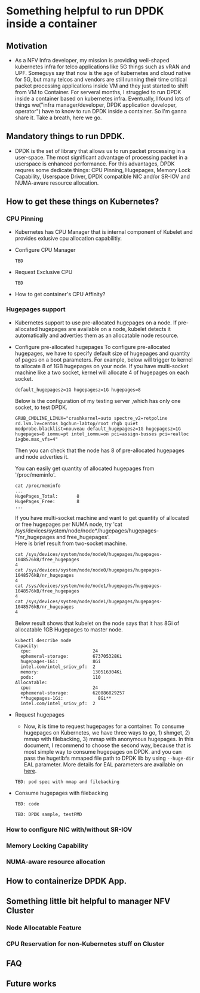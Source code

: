 # Something helpful to run DPDK inside a container

## Motivation
- As a NFV Infra developer, my mission is providing well-shaped kubernetes infra for telco applications like 5G things such as vRAN and UPF. Someguys say that now is the age of kubernetes and cloud native for 5G, but many telcos and vendors are still running their time critical packet processing applications inside VM and they just started to shift from VM to Container. For serveral months, I struggled to run DPDK inside a container based on kubernetes infra. Eventually, I found lots of things we("infra manager/developer, DPDK application developer, operator") have to know to run DPDK inside a container. So I'm ganna share it. Take a breath, here we go.

## Mandatory things to run DPDK.
- DPDK is the set of library that allows us to run packet processing in a user-space. The most significant advantage of processing packet in a userspace is enhanced performance. For this advantages, DPDK requres some dedicate things: CPU Pinning, Hugepages, Memory Lock Capability, Userspace Driver, DPDK compatible NIC and/or SR-IOV and NUMA-aware resource allocation.

## How to get these things on Kubernetes?

### CPU Pinning
- Kubernetes has CPU Manager that is internal component of Kubelet and provides exlusive cpu allocation capabilitiy.

- Configure CPU Manager
  ```
  TBD
  ```

- Request Exclusive CPU
  ```
  TBD
  ```

- How to get container's CPU Affinity?

### Hugepages support
- Kubernetes support to use pre-allocated hugepages on a node. If pre-allocated hugepages are available on a node, kubelet detects it automatically and adverties them as an allocatable node resource.

- Configure pre-allocated hugepages
  To configure pre-allocated hugepages, we have to specify default size of hugepages and quantity of pages on a boot parameters.
  For example, below will trigger to kernel to allocate 8 of 1GB hugepages on your node. If you have multi-socket machine like a two socket, kernel will allocate 4 of hugepages on each socket.
  ```
  default_hugepagesz=1G hugepagesz=1G hugepages=8
  ```
  Below is the configuration of my testing server ,which has only one socket, to test DPDK.
  ```
  GRUB_CMDLINE_LINUX="crashkernel=auto spectre_v2=retpoline rd.lvm.lv=centos_bgchun-labtop/root rhgb quiet modprobe.blacklist=nouveau default_hugepagesz=1G hugepagesz=1G hugepages=8 iommu=pt intel_iommu=on pci=assign-busses pci=realloc ixgbe.max_vfs=4"
  ```
  Then you can check that the node has 8 of pre-allocated hugepages and node adverties it.  
  
  You can easily get quantity of allocated hugepages from '/proc/meminfo'.
  ```
  cat /proc/meminfo
  ...
  HugePages_Total:       8
  HugePages_Free:        8
  ...
  ```
  
  If you have multi-socket machine and want to get quantity of allocated or free hugepages per NUMA node, try 'cat /sys/devices/system/node/node*/hugepages/hugepages-*/nr_hugepages and free_hugepages'.  
  Here is brief result from two-socket machine.
  ```
  cat /sys/devices/system/node/node0/hugepages/hugepages-1048576kB/free_hugepages 
  4
  cat /sys/devices/system/node/node0/hugepages/hugepages-1048576kB/nr_hugepages 
  4
  cat /sys/devices/system/node/node1/hugepages/hugepages-1048576kB/free_hugepages 
  4
  cat /sys/devices/system/node/node1/hugepages/hugepages-1048576kB/nr_hugepages 
  4
  ```
  
  Below result shows that kubelet on the node says that it has 8Gi of allocatable 1GB Hugepages to master node.
  ```
  kubectl describe node
  Capacity:
    cpu:                       24
    ephemeral-storage:         673705328Ki
    hugepages-1Gi:             8Gi
    intel.com/intel_sriov_pf:  2
    memory:                    130516304Ki
    pods:                      110
  Allocatable:
    cpu:                       24
    ephemeral-storage:         620886829257
    **hugepages-1Gi:             8Gi**
    intel.com/intel_sriov_pf:  2

  ```

- Request hugepages
  - Now, it is time to request hugepages for a container. To consume hugepages on Kubernetes, we have three ways to go, 1) shmget, 2) mmap with filebacking, 3) mmap with anonymous hugepages.
  In this document, I recommend to choose the second way, because that is most simple way to consume hugepages on DPDK. and you can pass the hugetlbfs mmaped file path to DPDK lib by using `--huge-dir` EAL parameter. More details for EAL parameters are available on [here](#https://doc.dpdk.org/guides/linux_gsg/linux_eal_parameters.html).
  ```
  TBD: pod spec with mmap and filebacking
  ```
- Consume hugepages with filebacking
  ```
  TBD: code
  ```
  ```
  TBD: DPDK sample, testPMD 
  ```

### How to configure NIC with/without SR-IOV

### Memory Locking Capability

### NUMA-aware resource allocation

## How to containerize DPDK App.

## Something little bit helpful to manager NFV Cluster

### Node Allocatable Feature

### CPU Reservation for non-Kubernetes stuff on Cluster

## FAQ

## Future works

